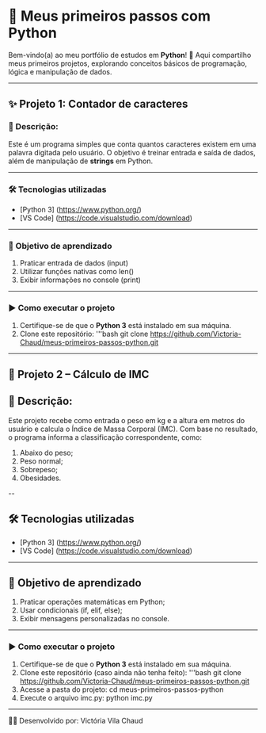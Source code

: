 # 🐍 Meus primeiros passos com Python
Bem-vindo(a) ao meu portfólio de estudos em **Python**! 🚀
Aqui compartilho meus primeiros projetos, explorando conceitos básicos de programação, lógica e manipulação de dados.

---

## ✨ Projeto 1: Contador de caracteres

### 📖 Descrição:

Este é um programa simples que conta quantos caracteres existem em uma palavra digitada pelo usuário. O objetivo é treinar entrada e saída de dados, além de manipulação de **strings** em Python.

---

### 🛠️ Tecnologias utilizadas

- [Python 3] (https://www.python.org/)
- [VS Code] (https://code.visualstudio.com/download)

---

### 🎯 Objetivo de aprendizado

1. Praticar entrada de dados (input)
2. Utilizar funções nativas como len()
3. Exibir informações no console (print)

---

### ▶️ Como executar o projeto

1. Certifique-se de que o **Python 3** está instalado em sua máquina.
2. Clone este repositório:
   '''bash
git clone https://github.com/Victoria-Chaud/meus-primeiros-passos-python.git

---

## 🧮 Projeto 2 – Cálculo de IMC

## 📖 Descrição:

Este projeto recebe como entrada o peso em kg e a altura em metros do usuário e calcula o Índice de Massa Corporal (IMC).
Com base no resultado, o programa informa a classificação correspondente, como:
1. Abaixo do peso;
2. Peso normal;
3. Sobrepeso;
4. Obesidades.

--
## 🛠️ Tecnologias utilizadas

- [Python 3] (https://www.python.org/)
- [VS Code] (https://code.visualstudio.com/download)

---
## 🎯 Objetivo de aprendizado

1. Praticar operações matemáticas em Python;
2. Usar condicionais (if, elif, else);
3. Exibir mensagens personalizadas no console.

---
### ▶️ Como executar o projeto

1. Certifique-se de que o **Python 3** está instalado em sua máquina.
2. Clone este repositório (caso ainda não tenha feito):
   '''bash
git clone https://github.com/Victoria-Chaud/meus-primeiros-passos-python.git
3. Acesse a pasta do projeto:
   cd meus-primeiros-passos-python
5. Execute o arquivo imc.py:
   python imc.py

---
👩‍💻 Desenvolvido por: Victória Vila Chaud
   
